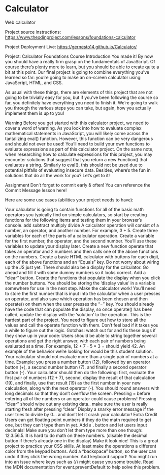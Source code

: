 # Calculator
Web calculator

Project source instructions:
https://www.theodinproject.com/lessons/foundations-calculator

Project Deployment Live: https://gernesto14.github.io/Calculator/

Project: Calculator
Foundations Course
Introduction
You made it! By now you should have a really firm grasp on the fundamentals of JavaScript. Of course there’s plenty more to learn, but you should be able to create quite a bit at this point. Our final project is going to combine everything you’ve learned so far: you’re going to make an on-screen calculator using JavaScript, HTML, and CSS.

As usual with these things, there are elements of this project that are not going to be trivially easy for you, but if you’ve been following the course so far, you definitely have everything you need to finish it. We’re going to walk you through the various steps you can take, but again, how you actually implement them is up to you!

Warning
Before you get started with this calculator project, we need to cover a word of warning. As you look into how to evaluate complex mathematical statements in JavaScript, you will likely come across the tantalizing eval() function. However, this function can be very dangerous and should not ever be used! You’ll need to build your own functions to evaluate expressions as part of this calculator project. On the same note, when researching how to calculate expressions for this project, you may encounter solutions that suggest that you return a new Function() that evaluates a string. Similarly to eval(), this should not be used due to potential pitfalls of evaluating insecure data. Besides, where’s the fun in solutions that do all the work for you? Let’s get to it!

Assignment
Don’t forget to commit early & often! You can reference the Commit Message lesson here!

Here are some use cases (abilities your project needs to have):

Your calculator is going to contain functions for all of the basic math operators you typically find on simple calculators, so start by creating functions for the following items and testing them in your browser’s console.
add
subtract
multiply
divide
A calculator operation will consist of a number, an operator, and another number. For example, 3 + 5. Create three variables for each of the parts of a calculator operation. Create a variable for the first number, the operator, and the second number. You’ll use these variables to update your display later.
Create a new function operate that takes an operator and 2 numbers and then calls one of the above functions on the numbers.
Create a basic HTML calculator with buttons for each digit, each of the above functions and an “Equals” key.
Do not worry about wiring up the JS just yet.
There should also be a display for the calculator. Go ahead and fill it with some dummy numbers so it looks correct.
Add a “clear” button.
Create the functions that populate the display when you click the number buttons. You should be storing the ‘display value’ in a variable somewhere for use in the next step.
Make the calculator work! You’ll need to store the first number that is input into the calculator when a user presses an operator, and also save which operation has been chosen and then operate() on them when the user presses the “=” key.
You should already have the code that can populate the display, so once operate() has been called, update the display with the ‘solution’ to the operation.
This is the hardest part of the project. You need to figure out how to store all the values and call the operate function with them. Don’t feel bad if it takes you a while to figure out the logic.
Gotchas: watch out for and fix these bugs if they show up in your code:
Users should be able to string together several operations and get the right answer, with each pair of numbers being evaluated at a time. For example, 12 + 7 - 5 * 3 = should yield 42. An example of the behavior we’re looking for would be this student solution.
Your calculator should not evaluate more than a single pair of numbers at a time. Example: you press a number button (12), followed by an operator button (+), a second number button (7), and finally a second operator button (-). Your calculator should then do the following: first, evaluate the first pair of numbers (12 + 7), second, display the result of that calculation (19), and finally, use that result (19) as the first number in your new calculation, along with the next operator (-).
You should round answers with long decimals so that they don’t overflow the screen.
Pressing = before entering all of the numbers or an operator could cause problems!
Pressing “clear” should wipe out any existing data.. make sure the user is really starting fresh after pressing “clear”
Display a snarky error message if the user tries to divide by 0… and don’t let it crash your calculator!
Extra Credit
Users can get floating point numbers if they do the math required to get one, but they can’t type them in yet. Add a . button and let users input decimals! Make sure you don’t let them type more than one though: 12.3.56.5. It is hard to do math on these numbers. (disable the decimal button if there’s already one in the display)
Make it look nice! This is a great project to practice your CSS skills. At least make the operations a different color from the keypad buttons.
Add a “backspace” button, so the user can undo if they click the wrong number.
Add keyboard support! You might run into an issue where keys such as (/) might cause you some trouble. Read the MDN documentation for event.preventDefault to help solve this problem.
